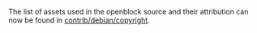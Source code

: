 The list of assets used in the openblock source and their attribution can now be found in [contrib/debian/copyright](../contrib/debian/copyright).
